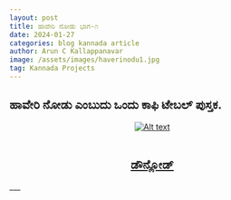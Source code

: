 ```yaml
---
layout: post
title: ಹಾವೇರಿ ನೋಡು ಭಾಗ-೧
date: 2024-01-27
categories: blog kannada article
author: Arun C Kallappanavar
image: /assets/images/haverinodu1.jpg
tag: Kannada Projects
---
```

## ಹಾವೇರಿ ನೋಡು ಎಂಬುದು ಒಂದು ಕಾಫಿ ಟೇಬಲ್ ಪುಸ್ತಕ.
<center>
<a href="https://firebasestorage.googleapis.com/v0/b/all-projects-5bb9d.appspot.com/o/imarunck%2Farunck.com%2FProject%20Assets%2FHaveri%20Nodu%20I.pdf?alt=media&token=c19ace6d-a5da-4d32-93a1-77a05fa4c6b6" target="_blank">
  <img src="{{ page.image | relative_url }}" alt="Alt text">
</a><br><br>

<h2><a href="https://firebasestorage.googleapis.com/v0/b/all-projects-5bb9d.appspot.com/o/imarunck%2Farunck.com%2FProject%20Assets%2FHaveri%20Nodu%20I.pdf?alt=media&token=c19ace6d-a5da-4d32-93a1-77a05fa4c6b6" target="_blank">ಡೌನ್ಲೋಡ್</a> </h2> 
</center>
___